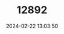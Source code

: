 ---
title: "12892"
category: "Maxomys baeodon"
draft: false
date: 2024-02-22 13:03:50
languages:
  English: ["Small Spiny Rat", "Small Bornean Maxomys"]
---